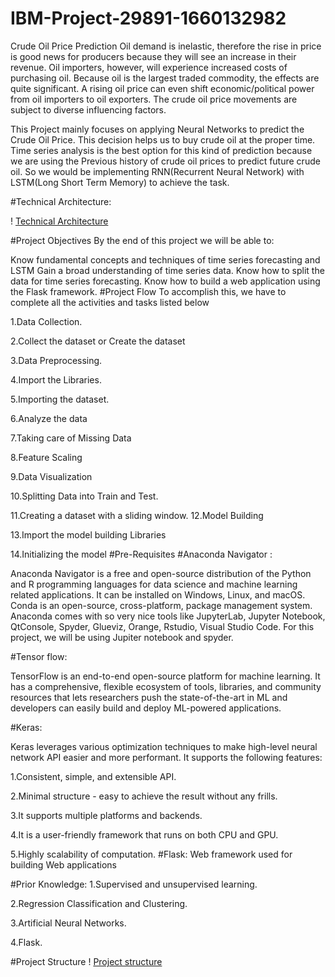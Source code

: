 # IBM-Project-29891-1660132982
Crude Oil Price Prediction
Oil demand is inelastic, therefore the rise in price is good news for producers because they will see an increase in their revenue. Oil importers, however, will experience increased costs of purchasing oil. Because oil is the largest traded commodity, the effects are quite significant. A rising oil price can even shift economic/political power from oil importers to oil exporters. The crude oil price movements are subject to diverse influencing factors.

This Project mainly focuses on applying Neural Networks to predict the Crude Oil Price. This decision helps us to buy crude oil at the proper time. Time series analysis is the best option for this kind of prediction because we are using the Previous history of crude oil prices to predict future crude oil. So we would be implementing RNN(Recurrent Neural Network) with LSTM(Long Short Term Memory) to achieve the task.

#Technical Architecture:

! [Technical Architecture](https://user-images.githubusercontent.com/111416633/197320432-7d83a134-3218-4b6f-86be-6d97dc1ff4c0.png) 

#Project Objectives
By the end of this project we will be able to:

Know fundamental concepts and techniques of time series forecasting and LSTM
Gain a broad understanding of time series data.
Know how to split the data for time series forecasting.
Know how to build a web application using the Flask framework.
#Project Flow
To accomplish this, we have to complete all the activities and tasks listed below

1.Data Collection.

2.Collect the dataset or Create the dataset

3.Data Preprocessing.

4.Import the Libraries.

5.Importing the dataset.

6.Analyze the data

7.Taking care of Missing Data

8.Feature Scaling

9.Data Visualization

10.Splitting Data into Train and Test.

11.Creating a dataset with a sliding window.
12.Model Building

13.Import the model building Libraries

14.Initializing the model
#Pre-Requisites
#Anaconda Navigator :

Anaconda Navigator is a free and open-source distribution of the Python and R programming languages for data science and machine learning related applications. It can be installed on Windows, Linux, and macOS. Conda is an open-source, cross-platform, package management system. Anaconda comes with so very nice tools like JupyterLab, Jupyter Notebook, QtConsole, Spyder, Glueviz, Orange, Rstudio, Visual Studio Code. For this project, we will be using Jupiter notebook and spyder.

#Tensor flow:

TensorFlow is an end-to-end open-source platform for machine learning. It has a comprehensive, flexible ecosystem of tools, libraries, and community resources that lets researchers push the state-of-the-art in ML and developers can easily build and deploy ML-powered applications.

#Keras:

Keras leverages various optimization techniques to make high-level neural network API easier and more performant. It supports the following features:

1.Consistent, simple, and extensible API.

2.Minimal structure - easy to achieve the result without any frills.

3.It supports multiple platforms and backends.

4.It is a user-friendly framework that runs on both CPU and GPU.

5.Highly scalability of computation.
#Flask:
Web framework used for building Web applications

#Prior Knowledge:
1.Supervised and unsupervised learning.

2.Regression Classification and Clustering.

3.Artificial Neural Networks.

4.Flask.

#Project Structure
! [Project structure](https://user-images.githubusercontent.com/111416633/197332960-6ccb66e5-6bdc-4191-8c98-123b7eafe646.png) 

